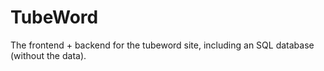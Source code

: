 # TubeWord

The frontend + backend for the tubeword site, including an SQL database (without the data).
